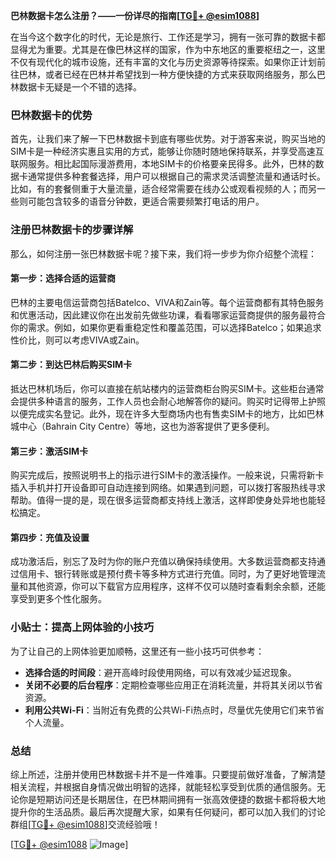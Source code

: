 **巴林数据卡怎么注册？——一份详尽的指南[[TG💪+ @esim1088](https://t.me/s/esim1088)]**

在当今这个数字化的时代，无论是旅行、工作还是学习，拥有一张可靠的数据卡都显得尤为重要。尤其是在像巴林这样的国家，作为中东地区的重要枢纽之一，这里不仅有现代化的城市设施，还有丰富的文化与历史资源等待探索。如果你正计划前往巴林，或者已经在巴林并希望找到一种方便快捷的方式来获取网络服务，那么巴林数据卡无疑是一个不错的选择。

### 巴林数据卡的优势

首先，让我们来了解一下巴林数据卡到底有哪些优势。对于游客来说，购买当地的SIM卡是一种经济实惠且实用的方式，能够让你随时随地保持联系，并享受高速互联网服务。相比起国际漫游费用，本地SIM卡的价格要亲民得多。此外，巴林的数据卡通常提供多种套餐选择，用户可以根据自己的需求灵活调整流量和通话时长。比如，有的套餐侧重于大量流量，适合经常需要在线办公或观看视频的人；而另一些则可能包含较多的语音分钟数，更适合需要频繁打电话的用户。

### 注册巴林数据卡的步骤详解

那么，如何注册一张巴林数据卡呢？接下来，我们将一步步为你介绍整个流程：

#### 第一步：选择合适的运营商

巴林的主要电信运营商包括Batelco、VIVA和Zain等。每个运营商都有其特色服务和优惠活动，因此建议你在出发前先做些功课，看看哪家运营商提供的服务最符合你的需求。例如，如果你更看重稳定性和覆盖范围，可以选择Batelco；如果追求性价比，则可以考虑VIVA或Zain。

#### 第二步：到达巴林后购买SIM卡

抵达巴林机场后，你可以直接在航站楼内的运营商柜台购买SIM卡。这些柜台通常会提供多种语言的服务，工作人员也会耐心地解答你的疑问。购买时记得带上护照以便完成实名登记。此外，现在许多大型商场内也有售卖SIM卡的地方，比如巴林城中心（Bahrain City Centre）等地，这也为游客提供了更多便利。

#### 第三步：激活SIM卡

购买完成后，按照说明书上的指示进行SIM卡的激活操作。一般来说，只需将新卡插入手机并打开设备即可自动连接到网络。如果遇到问题，可以拨打客服热线寻求帮助。值得一提的是，现在很多运营商都支持线上激活，这样即使身处异地也能轻松搞定。

#### 第四步：充值及设置

成功激活后，别忘了及时为你的账户充值以确保持续使用。大多数运营商都支持通过信用卡、银行转账或是预付费卡等多种方式进行充值。同时，为了更好地管理流量和其他资源，你可以下载官方应用程序，这样不仅可以随时查看剩余余额，还能享受到更多个性化服务。

### 小贴士：提高上网体验的小技巧

为了让自己的上网体验更加顺畅，这里还有一些小技巧可供参考：
- **选择合适的时间段**：避开高峰时段使用网络，可以有效减少延迟现象。
- **关闭不必要的后台程序**：定期检查哪些应用正在消耗流量，并将其关闭以节省资源。
- **利用公共Wi-Fi**：当附近有免费的公共Wi-Fi热点时，尽量优先使用它们来节省个人流量。

### 总结

综上所述，注册并使用巴林数据卡并不是一件难事。只要提前做好准备，了解清楚相关流程，并根据自身情况做出明智的选择，就能轻松享受到优质的通信服务。无论你是短期访问还是长期居住，在巴林期间拥有一张高效便捷的数据卡都将极大地提升你的生活品质。最后再次提醒大家，如果有任何疑问，都可以加入我们的讨论群组[[TG💪+ @esim1088](https://t.me/s/esim1088)]交流经验哦！

[[TG💪+ @esim1088](https://t.me/s/esim1088) ![Image](https://i.postimg.cc/4NQfJmqS/Snipaste-2025-05-13-00-14-12.png)]